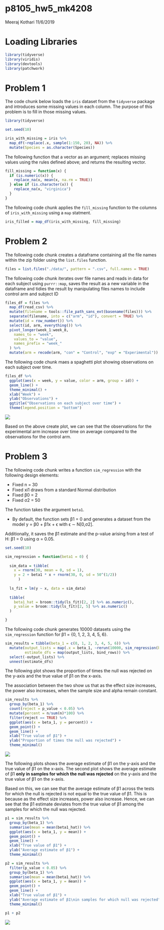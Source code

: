 p8105\_hw5\_mk4208
================
Meeraj Kothari
11/6/2019

# Loading Libraries

``` r
library(tidyverse)
library(viridis)
library(devtools)
library(patchwork)
```

# Problem 1

The code chunk below loads the `iris` dataset from the `tidyverse`
package and introduces some missing values in each column. The purpose
of this problem is to fill in those missing values.

``` r
library(tidyverse)

set.seed(10)

iris_with_missing = iris %>% 
  map_df(~replace(.x, sample(1:150, 20), NA)) %>%
  mutate(Species = as.character(Species))
```

The following function that a vector as an argument; replaces missing
values using the rules defined above; and returns the resulting vector.

``` r
fill_missing = function(x) {
  if (is.numeric(x)) {
    replace_na(x, mean(x, na.rm = TRUE))
  } else if (is.character(x)) {
    replace_na(x, "virginica")
  }
}
```

The following code chunk applies the `fill_missing` function to the
columns of `iris_with_missing` using a `map` statment.

``` r
iris_filled = map_df(iris_with_missing, fill_missing)
```

# Problem 2

The following code chunk creates a dataframe containing all the file
names within the zip folder using the `list.files` function.

``` r
files = list.files("./data/", pattern = ".csv", full.names = TRUE) 
```

The following code chunk iterates over file names and reads in data for
each subject using `purrr::map`, saves the result as a new variable in
the dataframe and tidies the result by manipulating files names to
include control arm and subject ID

``` r
files_df = files %>% 
  map_df(read_csv) %>% 
  mutate(filename = tools::file_path_sans_ext(basename(files))) %>%
  separate(filename, into = c("arm", "id"), convert = TRUE) %>% 
  mutate(id = row_number()) %>%
  select(id, arm, everything()) %>%
  pivot_longer(week_1:week_8,
    names_to = "week",
    values_to = "value",
    names_prefix = "week_"
  ) %>% 
  mutate(arm = recode(arm, "con" = "Control", "exp" = "Experimental"))
```

The following code chunk maes a spaghetti plot showing observations on
each subject over time.

``` r
files_df %>% 
  ggplot(aes(x = week, y = value, color = arm, group = id)) +
  geom_line() + 
  theme_minimal() + 
  xlab("Week") +
  ylab("Observations") +
  ggtitle("Observations on each subject over time") +
  theme(legend.position = "bottom") 
```

![](p8105_hw5_mk4208_files/figure-gfm/unnamed-chunk-7-1.png)<!-- -->

Based on the above create plot, we can see that the observations for the
experimental arm increase over time on average compared to the
observations for the control arm.

# Problem 3

The following code chunk writes a function `sim_regression` with the
following design elements:

  - Fixed n = 30
  - Fixed xi1 draws from a standard Normal distribution
  - Fixed β0 = 2
  - Fixed σ2 = 50

The function takes the argument `beta1`.

  - By default, the function sets β1 = 0 and generates a dataset from
    the model y = β0 + β1x + ϵ with ϵ ∼ N\[0,σ2\].

Additionally, it saves the β1 estimate and the p-value arising from a
test of H: β1 = 0 using α = 0.05.

``` r
set.seed(10)

sim_regression = function(beta1 = 0) {
  
  sim_data = tibble(
    x = rnorm(30, mean = 0, sd = 1),
    y = 2 + beta1 * x + rnorm(30, 0, sd = 50^(1/2))
      )
  
  ls_fit = lm(y ~ x, data = sim_data)
  
  tibble(
    beta1_hat = broom::tidy(ls_fit)[2, 2] %>% as.numeric(),
    p_value = broom::tidy(ls_fit)[2, 5] %>% as.numeric()
  )

}
```

The following code chunk generates 10000 datasets using the
`sim_regression` function for β1 = {0, 1, 2, 3, 4, 5, 6}.

``` r
sim_results = tibble(beta_1 = c(0, 1, 2, 3, 4, 5, 6)) %>% 
  mutate(output_lists = map(.x = beta_1, ~rerun(10000, sim_regression(beta1 = .x))),
         estimate_dfs = map(output_lists, bind_rows)) %>%
  select(-output_lists) %>%
  unnest(estimate_dfs)
```

The following plot shows the proportion of times the null was rejected
on the y-axis and the true value of β1 on the x-axis.

The association between the two show us that as the effect size
increases, the power also increases, when the sample size and alpha
remain constant.

``` r
sim_results %>% 
  group_by(beta_1) %>%
  count(reject = p_value < 0.05) %>% 
  mutate(percent = n/sum(n)*100) %>% 
  filter(reject == TRUE) %>%
  ggplot(aes(x = beta_1, y = percent)) +
  geom_point() + 
  geom_line() + 
  xlab("True value of β1") +
  ylab("Proportion of times the null was rejected") +
  theme_minimal()
```

![](p8105_hw5_mk4208_files/figure-gfm/unnamed-chunk-10-1.png)<!-- -->

The following plots shows the average estimate of β1 on the y-axis and
the true value of β1 on the x-axis. The second plot shows the average
estimate of β1 **only in samples for which the null was rejected** on
the y-axis and the true value of β1 on the x-axis.

Based on this, we can see that the average estimate of β1 across the
tests for which the null is rejected is not equal to the true value of
β1. This is because as the effect size increases, power also increase.
Hence, we can see that the β1 estimate deviates from the true value of
β1 among the samples for which the null was rejected.

``` r
p1 = sim_results %>% 
  group_by(beta_1) %>%
  summarise(mean = mean(beta1_hat)) %>% 
  ggplot(aes(x = beta_1, y = mean)) + 
  geom_point() + 
  geom_line() + 
  xlab("True value of β1") + 
  ylab("Average estimate of β1") +
  theme_minimal()

p2 = sim_results %>% 
  filter(p_value < 0.05) %>% 
  group_by(beta_1) %>%
  summarise(mean = mean(beta1_hat)) %>% 
  ggplot(aes(x = beta_1, y = mean)) + 
  geom_point() +
  geom_line() +
  xlab("True value of β1") + 
  ylab("Average estimate of β1\nin samples for which null was rejected") + 
  theme_minimal()

p1 + p2
```

![](p8105_hw5_mk4208_files/figure-gfm/unnamed-chunk-11-1.png)<!-- -->
